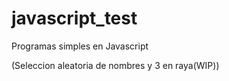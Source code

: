 # javascript_test
Programas simples en Javascript

(Seleccion aleatoria de nombres y 3 en raya(WIP))
